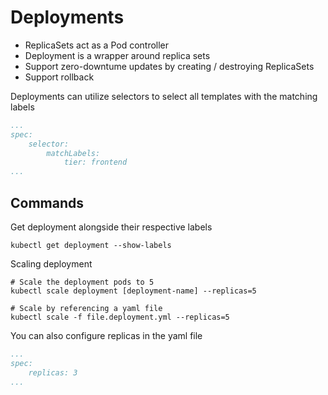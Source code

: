 # Deployments

- ReplicaSets act as a Pod controller
- Deployment is a wrapper around replica sets
- Support zero-downtume updates by creating / destroying ReplicaSets
- Support rollback

Deployments can utilize selectors to select all templates with the matching labels
```yaml
...
spec:
    selector:
        matchLabels:
            tier: frontend
...
```

## Commands
Get deployment alongside their respective labels
```
kubectl get deployment --show-labels
```

Scaling deployment
```
# Scale the deployment pods to 5
kubectl scale deployment [deployment-name] --replicas=5

# Scale by referencing a yaml file
kubectl scale -f file.deployment.yml --replicas=5
```

You can also configure replicas in the yaml file
```yaml
...
spec:
    replicas: 3
...
```
